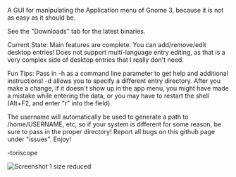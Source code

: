 A GUI for manipulating the Application menu of Gnome 3, because it is not as easy as it should be.

See the "Downloads" tab  for the latest binaries.

Current State:
Main features are complete. You can add/remove/edit desktop entries! Does not support multi-language entry editing, as that is a very complex side of desktop entries that I really don't need.

Fun Tips:
Pass in -h as a command line parameter to get help and additional instructions! 
-d allows you to specify a different entry directory.
After you make a change, if it doesn't show up in the app menu, you might have made a mistake while entering the data, or you may have to restart the shell (Alt+F2, and enter "r" into the field).

The username will automatically be used to generate a path to /home/USERNAME, etc, so if your system is different for some reason, be sure to pass in the proper directory!
Report all bugs on this github page under "issues". Enjoy!

-toriscope

![Screenshot 1 size reduced](http://www.prism.gatech.edu/~efruchter3/gme1.png)
